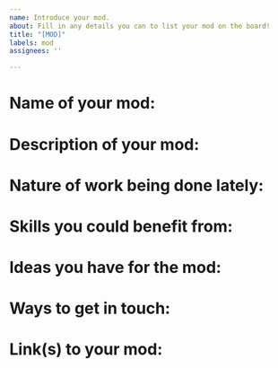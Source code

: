 ```yaml
---
name: Introduce your mod.
about: Fill in any details you can to list your mod on the board!
title: "[MOD]"
labels: mod
assignees: ''

---
```


# Name of your mod:

# Description of your mod:

# Nature of work being done lately:

# Skills you could benefit from:

# Ideas you have for the mod:

# Ways to get in touch:

# Link(s) to your mod:
